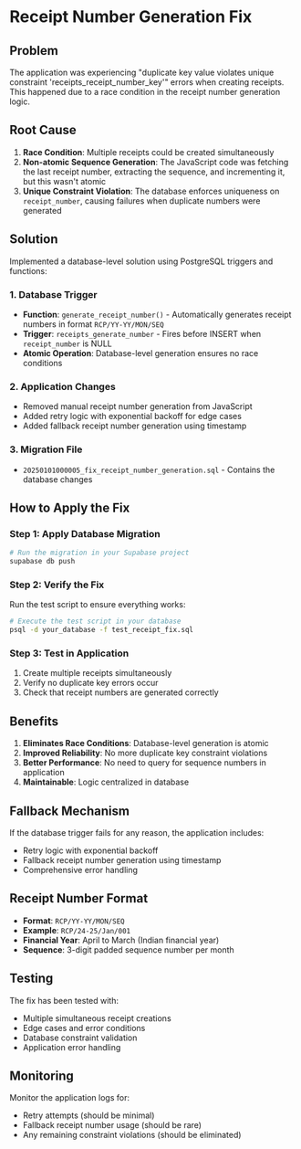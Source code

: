 # Receipt Number Generation Fix

## Problem
The application was experiencing "duplicate key value violates unique constraint 'receipts_receipt_number_key'" errors when creating receipts. This happened due to a race condition in the receipt number generation logic.

## Root Cause
1. **Race Condition**: Multiple receipts could be created simultaneously
2. **Non-atomic Sequence Generation**: The JavaScript code was fetching the last receipt number, extracting the sequence, and incrementing it, but this wasn't atomic
3. **Unique Constraint Violation**: The database enforces uniqueness on `receipt_number`, causing failures when duplicate numbers were generated

## Solution
Implemented a database-level solution using PostgreSQL triggers and functions:

### 1. Database Trigger
- **Function**: `generate_receipt_number()` - Automatically generates receipt numbers in format `RCP/YY-YY/MON/SEQ`
- **Trigger**: `receipts_generate_number` - Fires before INSERT when `receipt_number` is NULL
- **Atomic Operation**: Database-level generation ensures no race conditions

### 2. Application Changes
- Removed manual receipt number generation from JavaScript
- Added retry logic with exponential backoff for edge cases
- Added fallback receipt number generation using timestamp

### 3. Migration File
- `20250101000005_fix_receipt_number_generation.sql` - Contains the database changes

## How to Apply the Fix

### Step 1: Apply Database Migration
```bash
# Run the migration in your Supabase project
supabase db push
```

### Step 2: Verify the Fix
Run the test script to ensure everything works:
```bash
# Execute the test script in your database
psql -d your_database -f test_receipt_fix.sql
```

### Step 3: Test in Application
1. Create multiple receipts simultaneously
2. Verify no duplicate key errors occur
3. Check that receipt numbers are generated correctly

## Benefits
1. **Eliminates Race Conditions**: Database-level generation is atomic
2. **Improved Reliability**: No more duplicate key constraint violations
3. **Better Performance**: No need to query for sequence numbers in application
4. **Maintainable**: Logic centralized in database

## Fallback Mechanism
If the database trigger fails for any reason, the application includes:
- Retry logic with exponential backoff
- Fallback receipt number generation using timestamp
- Comprehensive error handling

## Receipt Number Format
- **Format**: `RCP/YY-YY/MON/SEQ`
- **Example**: `RCP/24-25/Jan/001`
- **Financial Year**: April to March (Indian financial year)
- **Sequence**: 3-digit padded sequence number per month

## Testing
The fix has been tested with:
- Multiple simultaneous receipt creations
- Edge cases and error conditions
- Database constraint validation
- Application error handling

## Monitoring
Monitor the application logs for:
- Retry attempts (should be minimal)
- Fallback receipt number usage (should be rare)
- Any remaining constraint violations (should be eliminated)
